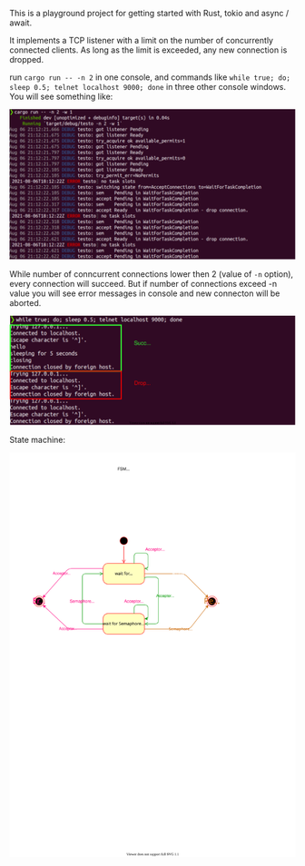This is a playground project for getting started with Rust, tokio and async / await.

It implements a TCP listener with a limit on the number of concurrently connected clients. As long as the limit is exceeded, any new connection is dropped.

run `cargo run -- -n 2` in one console, and commands like `while true; do; sleep 0.5; telnet localhost 9000; done` in three other console windows. You will see something like:

![screenshot](https://github.com/ikod/testo/blob/main/img/screen.svg?raw=true)

While number of conncurrent connections lower then 2 (value of `-n` option), every connection will succeed. But if number of connections exceed -n value you will see error messages in console and new connecton will be aborted.

![screenshot](https://github.com/ikod/testo/blob/main/img/screen2.svg?raw=true)

State machine:

![state machine](https://github.com/ikod/testo/blob/main/acceptor_fsm.svg?raw=true)
